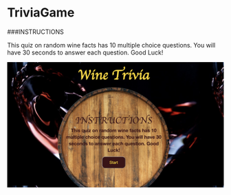 # TriviaGame

###INSTRUCTIONS

This quiz on random wine facts has 10 multiple choice questions. You will have 30 seconds to answer each question. Good Luck!

![Game](/assets/images/screen-shot.png)